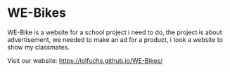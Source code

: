 # WE-Bikes
WE-Bike is a website for a school project i need to do, the project is about advertisement, we needed to make an ad for a product, i took a website to show my classmates.

Visit our website: https://lolfuchs.github.io/WE-Bikes/ 
